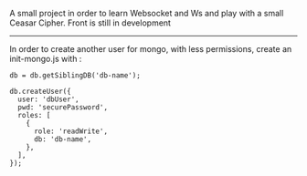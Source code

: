 A small project in order to learn Websocket and Ws and play with a small Ceasar Cipher. Front is still in development

------

In order to create another user for mongo, with less permissions, create an init-mongo.js with : 

````
db = db.getSiblingDB('db-name');

db.createUser({
  user: 'dbUser',
  pwd: 'securePassword',
  roles: [
    {
      role: 'readWrite',
      db: 'db-name',
    },
  ],
});

````